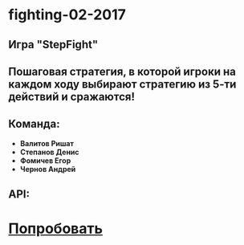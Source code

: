 # fighting-02-2017
## Игра "StepFight"
## Пошаговая стратегия, в которой игроки на каждом ходу выбирают стратегию из 5-ти действий и сражаются!
## Команда:
* **Валитов Ришат**
* **Степанов Денис**
* **Фомичев Егор**
* **Чернов Андрей**

## API: 

# [Попробовать](http://)